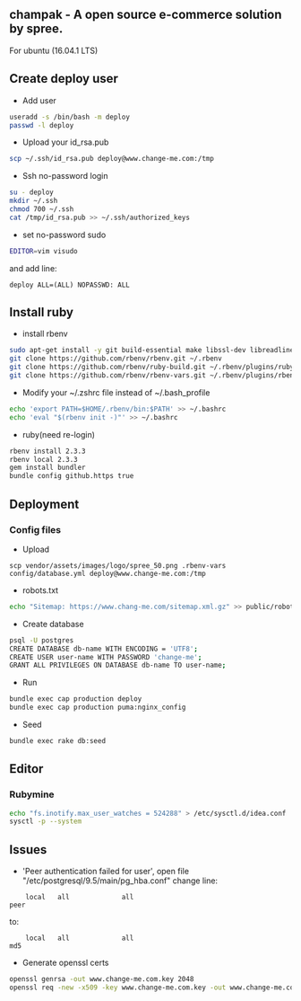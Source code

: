 champak - A open source e-commerce solution by spree.
---
For ubuntu (16.04.1 LTS)

## Create deploy user
* Add user
```bash
useradd -s /bin/bash -m deploy
passwd -l deploy
```
* Upload your id_rsa.pub
```bash
scp ~/.ssh/id_rsa.pub deploy@www.change-me.com:/tmp
```

* Ssh no-password login
```bash
su - deploy
mkdir ~/.ssh
chmod 700 ~/.ssh
cat /tmp/id_rsa.pub >> ~/.ssh/authorized_keys
```

* set no-password sudo
```bash
EDITOR=vim visudo
```
and add line:
```
deploy ALL=(ALL) NOPASSWD: ALL
```

## Install ruby
* install rbenv
```bash
sudo apt-get install -y git build-essential make libssl-dev libreadline-dev
git clone https://github.com/rbenv/rbenv.git ~/.rbenv
git clone https://github.com/rbenv/ruby-build.git ~/.rbenv/plugins/ruby-build
git clone https://github.com/rbenv/rbenv-vars.git ~/.rbenv/plugins/rbenv-vars
```

* Modify your ~/.zshrc file instead of ~/.bash_profile
```bash
echo 'export PATH=$HOME/.rbenv/bin:$PATH' >> ~/.bashrc
echo 'eval "$(rbenv init -)"' >> ~/.bashrc
```
* ruby(need re-login)
```bash
rbenv install 2.3.3
rbenv local 2.3.3
gem install bundler
bundle config github.https true
```

## Deployment
### Config files
* Upload
```
scp vendor/assets/images/logo/spree_50.png .rbenv-vars config/database.yml deploy@www.change-me.com:/tmp
```

* robots.txt
```bash
echo "Sitemap: https://www.chang-me.com/sitemap.xml.gz" >> public/robots.txt
```

* Create database
```bash
psql -U postgres
CREATE DATABASE db-name WITH ENCODING = 'UTF8';
CREATE USER user-name WITH PASSWORD 'change-me';
GRANT ALL PRIVILEGES ON DATABASE db-name TO user-name;
```
* Run
```bash
bundle exec cap production deploy
bundle exec cap production puma:nginx_config
```
* Seed
```bash
bundle exec rake db:seed
```

## Editor

### Rubymine
```bash
echo "fs.inotify.max_user_watches = 524288" > /etc/sysctl.d/idea.conf
sysctl -p --system
```

## Issues

* 'Peer authentication failed for user', open file "/etc/postgresql/9.5/main/pg_hba.conf" change line:
```
    local   all             all                                     peer
```

to:
```
    local   all             all                                     md5
```

* Generate openssl certs
```bash
openssl genrsa -out www.change-me.com.key 2048
openssl req -new -x509 -key www.change-me.com.key -out www.change-me.com.crt -days 3650 # Common Name:*.change-me.com
```
